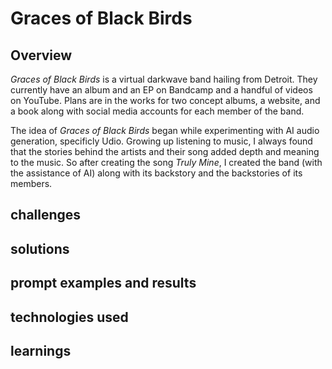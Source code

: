 # Graces of Black Birds
## Overview
_Graces of Black Birds_ is a virtual darkwave band hailing from Detroit. They currently have an album and an EP on Bandcamp and a handful of videos on YouTube. Plans are in the works for two concept albums, a website, and a book along with social media accounts for each member of the band.

The idea of _Graces of Black Birds_ began while experimenting with AI audio generation, specificly Udio. Growing up listening to music, I always found that the stories behind the artists and their song added depth and meaning to the music. So after creating the song _Truly Mine_, I created the band (with the assistance of AI) along with its backstory and the backstories of its members.
## challenges
## solutions
## prompt examples and results
## technologies used
## learnings
